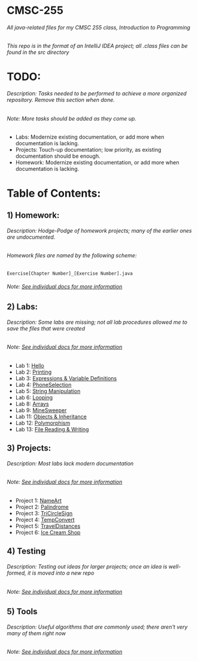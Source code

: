 # CMSC-255
###### All java-related files for my CMSC 255 class, Introduction to Programming
###### This repo is in the format of an IntelliJ IDEA project; all .class files can be found in the src directory

# TODO:
###### Description: Tasks needed to be performed to achieve a more organized repository. Remove this section when done.
###### Note: More tasks should be added as they come up.
- Labs: Modernize existing documentation, or add more when documentation is lacking.
- Projects: Touch-up documentation; low priority, as existing documentation should be enough.
- Homework: Modernize existing documentation, or add more when documentation is lacking.

# Table of Contents:

## 1) Homework:
###### Description: Hodge-Podge of homework projects; many of the earlier ones are undocumented.
###### Homework files are named by the following scheme:
<code>Exercise[Chapter Number]_[Exercise Number].java</code>
###### Note: [See individual docs for more information](https://github.com/yeadonpg/CMSC-255/tree/master/src/Homework)

## 2) Labs:
###### Description: Some labs are missing; not all lab procedures allowed me to save the files that were created
###### Note: [See individual docs for more information](https://github.com/yeadonpg/CMSC-255/tree/master/src/Labs)
- Lab 1: [Hello](https://github.com/yeadonpg/CMSC-255/tree/master/src/Labs/Lab_1/Hello.java)
- Lab 2: [Printing](https://github.com/yeadonpg/CMSC-255/tree/master/src/Labs/Lab_2)
- Lab 3: [Expressions & Variable Definitions](https://github.com/yeadonpg/CMSC-255/tree/master/src/Labs/Lab_3)
- Lab 4: [PhoneSelection](https://github.com/yeadonpg/CMSC-255/tree/master/src/Labs/Lab_4/PhoneSelection.java)
- Lab 5: [String Manipulation](https://github.com/yeadonpg/CMSC-255/tree/master/src/Labs/Lab_5)
- Lab 6: [Looping](https://github.com/yeadonpg/CMSC-255/tree/master/src/Labs/Lab_6)
- Lab 8: [Arrays](https://github.com/yeadonpg/CMSC-255/tree/master/src/Labs/Lab_8)
- Lab 9: [MineSweeper](https://github.com/yeadonpg/CMSC-255/tree/master/src/Labs/Lab_9/Lab9.java)
- Lab 11: [Objects & Inheritance](https://github.com/yeadonpg/CMSC-255/tree/master/src/Labs/Lab_11)
- Lab 12: [Polymorphism](https://github.com/yeadonpg/CMSC-255/tree/master/src/Labs/Lab_12)
- Lab 13: [File Reading & Writing](https://github.com/yeadonpg/CMSC-255/tree/master/src/Labs/Lab_13/Lab13.java)

## 3) Projects:
###### Description: Most labs lack modern documentation
###### Note: [See individual docs for more information](https://github.com/yeadonpg/CMSC-255/tree/master/src/Projects)
- Project 1: [NameArt](https://github.com/yeadonpg/CMSC-255/tree/master/src/Projects/Project_1/NameArt.java)
- Project 2: [Palindrome](https://github.com/yeadonpg/CMSC-255/tree/master/src/Projects/Project_2/Palindrome.java)
- Project 3: [TriCircleSign](https://github.com/yeadonpg/CMSC-255/tree/master/src/Projects/Project_3/TriCircleSign.java)
- Project 4: [TempConvert](https://github.com/yeadonpg/CMSC-255/tree/master/src/Projects/Project_4/TempConvert.java)
- Project 5: [TravelDistances](https://github.com/yeadonpg/CMSC-255/tree/master/src/Projects/Project_5/TravelDistances.java)
- Project 6: [Ice Cream Shop](https://github.com/yeadonpg/CMSC-255/tree/master/src/Projects/Project_6)

## 4) Testing
###### Description: Testing out ideas for larger projects; once an idea is well-formed, it is moved into a new repo
###### Note: [See individual docs for more information](https://github.com/yeadonpg/CMSC-255/tree/master/src/Testing)

## 5) Tools
###### Description: Useful algorithms that are commonly used; there aren't very many of them right now
###### Note: [See individual docs for more information](https://github.com/yeadonpg/CMSC-255/tree/master/src/Tools)
